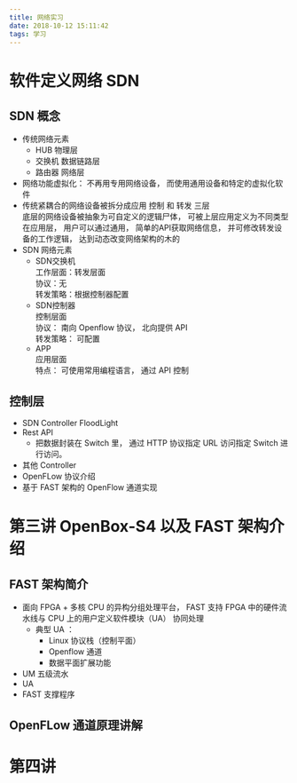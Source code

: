 ```yaml
---
title: 网络实习
date: 2018-10-12 15:11:42
tags: 学习
---
```


# 软件定义网络 SDN

## SDN 概念

-	传统网络元素
	-	HUB 物理层
	- 	交换机 数据链路层
	-  路由器 网络层 
-	网络功能虚拟化： 不再用专用网络设备， 而使用通用设备和特定的虚拟化软件
- 	传统紧耦合的网络设备被拆分成应用 控制 和 转发 三层
	<br>底层的网络设备被抽象为可自定义的逻辑尸体， 可被上层应用定义为不同类型
	<br>在应用层， 用户可以通过通用， 简单的API获取网络信息， 并可修改转发设备的工作逻辑， 达到动态改变网络架构的木的 
-	SDN 网络元素
	-	SDN交换机 <br>工作层面：转发层面<br>协议：无<br>转发策略：根据控制器配置
	- 	SDN控制器 <br> 控制层面 <br> 协议： 南向 Openflow 协议， 北向提供 API <br> 转发策略： 可配置
	-  APP <br> 应用层面 <br> 特点： 可使用常用编程语言， 通过 API 控制

## 控制层

-	SDN Controller FloodLight
- 	Rest API
	-	把数据封装在 Switch 里， 通过 HTTP 协议指定 URL 访问指定 Switch 进行访问。  
-  	其他 Controller   
-  	OpenFLow 协议介绍
-  	基于 FAST 架构的 OpenFlow 通道实现

# 第三讲 OpenBox-S4 以及 FAST 架构介绍

## FAST 架构简介

-	面向 FPGA + 多核 CPU 的异构分组处理平台， FAST 支持 FPGA 中的硬件流水线与 CPU 上的用户定义软件模块（UA） 协同处理
	-	典型 UA ：
		-	Linux 协议栈（控制平面）
		- 	Openflow 通道
		-  	数据平面扩展功能
-	UM 五级流水
- 	UA
-  FAST 支撑程序
 
## OpenFLow 通道原理讲解

# 第四讲

